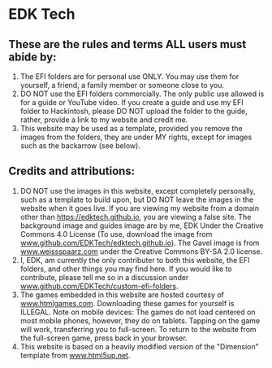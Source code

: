 # EDK Tech

## These are the rules and terms ALL users must abide by:

1. The EFI folders are for personal use ONLY. You may use them for yourself, a friend, a family member or someone close to you.
2. DO NOT use the EFI folders commercially. The only public use allowed is for a guide or YouTube video. If you create a guide and use my EFI folder to Hackintosh, please DO NOT upload the folder to the guide, rather, provide a link to my website and credit me.
3. This website may be used as a template, provided you remove the images from the folders, they are under MY rights, except for images such as the backarrow (see below).

## Credits and attributions:
  
1. DO NOT use the images in this website, except completely personally, such as a template to build upon, but DO NOT leave the images in the website when it goes live. If you are viewing my website from a domain other than https://edktech.github.io, you are viewing a false site. The background image and guides image are by me, EDK Under the Creative Commons 4.0 License (To use, download the image from www.github.com/EDKTech/edktech.github.io). The Gavel image is from www.weissspaarz.com under the Creative Commons BY-SA 2.0 license.
2. I, EDK, am currently the only contributer to both this website, the EFI folders, and other things you may find here. If you would like to contribute, please tell me so in a discussion under www.github.com/EDKTech/custom-efi-folders.
3. The games embedded in this website are hosted courtesy of www.htmlgames.com. Downloading these games for yourself is ILLEGAL. Note on mobile devices: The games do not load centered on most mobile phones, however, they do on tablets. Tapping on the game will work, transferring you to full-screen. To return to the website from the full-screen game, press back in your browser.
4. This website is based on a heavily modified version of the "Dimension" template from www.html5up.net.


